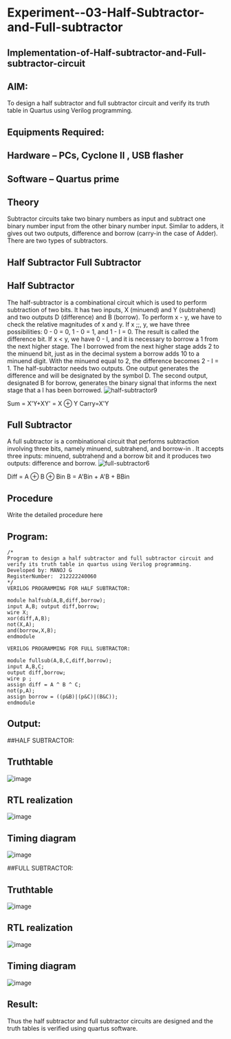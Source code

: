 # Experiment--03-Half-Subtractor-and-Full-subtractor
## Implementation-of-Half-subtractor-and-Full-subtractor-circuit
## AIM:
To design a half subtractor and full subtractor circuit and verify its truth table in Quartus using Verilog programming.

## Equipments Required:
## Hardware – PCs, Cyclone II , USB flasher
## Software – Quartus prime
## Theory
Subtractor circuits take two binary numbers as input and subtract one binary number input from the other binary number input. Similar to adders, it gives out two outputs, difference and borrow (carry-in the case of Adder). There are two types of subtractors.

## Half Subtractor Full Subtractor
## Half Subtractor
The half-subtractor is a combinational circuit which is used to perform subtraction of two bits. It has two inputs, X (minuend) and Y (subtrahend) and two outputs D (difference) and B (borrow). To perform x - y, we have to check the relative magnitudes of x and y. If x ;;, y, we have three possibilities: 0 - 0 = 0, 1 - 0 = 1, and 1 - I = 0. The result is called the difference bit. If x < y, we have 0 - I, and it is necessary to borrow a 1 from the next higher stage. The I borrowed from the next higher stage adds 2 to the minuend bit, just as in the decimal system a borrow adds 10 to a minuend digit. With the minuend equal to 2, the difference becomes 2 - I = 1. The half-subtractor needs two outputs. One output generates the difference and will be designated by the symbol D. The second output, designated B for borrow, generates the binary signal that informs the next stage that a I has been borrowed.
![half-subtractor9](https://user-images.githubusercontent.com/36288975/166112538-58c3bc7c-ee5d-4e6a-ac8d-8e8328efe27a.png)


Sum = X'Y+XY' = X ⊕ Y
Carry=X'Y

## Full Subtractor
A full subtractor is a combinational circuit that performs subtraction involving three bits, namely minuend, subtrahend, and borrow-in . It accepts three inputs: minuend, subtrahend and a borrow bit and it produces two outputs: difference and borrow. 
![full-subtractor6](https://user-images.githubusercontent.com/36288975/166112541-24c68359-3de8-4674-ae22-8272ffc385ed.png)


Diff = A ⊕ B ⊕ Bin B = A'Bin + A'B + BBin

## Procedure



Write the detailed procedure here 


## Program:
```
/*
Program to design a half subtractor and full subtractor circuit and verify its truth table in quartus using Verilog programming.
Developed by: MANOJ G
RegisterNumber:  212222240060
*/
VERILOG PROGRAMMING FOR HALF SUBTRACTOR:

module halfsub(A,B,diff,borrow);
input A,B; output diff,borrow;
wire X;
xor(diff,A,B);
not(X,A);
and(borrow,X,B);
endmodule

VERILOG PROGRAMMING FOR FULL SUBTRACTOR:

module fullsub(A,B,C,diff,borrow);
input A,B,C;
output diff,borrow;
wire p ;
assign diff = A ^ B ^ C;
not(p,A);
assign borrow = ((p&B)|(p&C)|(B&C));
endmodule 
```


## Output:
##HALF SUBTRACTOR:

## Truthtable
![image](https://user-images.githubusercontent.com/69635071/234769539-f1437f34-af52-4da0-8270-2de1822240cb.png)




##  RTL realization
![image](https://user-images.githubusercontent.com/69635071/234769616-6aa52e10-e124-4f00-ab43-6fabd38ed79b.png)



## Timing diagram 
![image](https://user-images.githubusercontent.com/69635071/234769678-f1a9dc54-5645-4562-a2fb-13c2dd14c057.png)

##FULL SUBTRACTOR:

## Truthtable
![image](https://user-images.githubusercontent.com/69635071/234770208-236ce80c-8cde-4b7a-88d6-bc6ae85e9f2b.png)

##  RTL realization
![image](https://user-images.githubusercontent.com/69635071/234770278-0e573a79-4358-46e3-a07a-c42d13834d43.png)

## Timing diagram
![image](https://user-images.githubusercontent.com/69635071/234770349-e22a897e-1fb6-4873-9ccc-0009372c917b.png)


## Result:
Thus the half subtractor and full subtractor circuits are designed and the truth tables is verified using quartus software.
